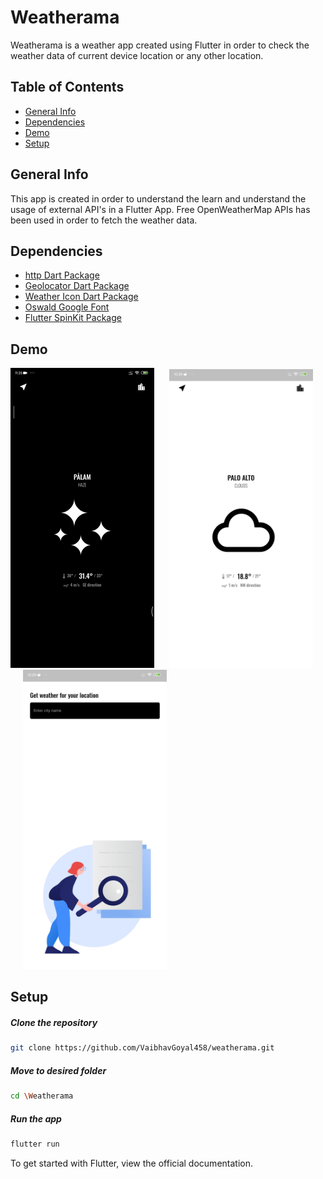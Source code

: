 # Weatherama

Weatherama is a weather app created using Flutter in order to check the weather data of current
device location or any other location.

## Table of Contents
* [General Info](#general-info)
* [Dependencies](#dependencies)
* [Demo](#demo)
* [Setup](#setup)

## General Info

This app is created in order to understand the learn and understand the usage of external API's in
a Flutter App. Free OpenWeatherMap APIs has been used in order to fetch the weather data.

## Dependencies

* [http Dart Package](https://pub.dev/packages/http)
* [Geolocator Dart Package](https://pub.dev/packages/geolocator)
* [Weather Icon Dart Package](https://pub.dev/packages/weather_icons)
* [Oswald Google Font](https://fonts.google.com/specimen/Oswald)
* [Flutter SpinKit Package](https://pub.dev/packages/flutter_spinkit)

## Demo

![demo](./images/demo.gif) &nbsp;&nbsp;&nbsp;&nbsp;&nbsp;<img src="https://github.com/VaibhavGoyal458/weatherama/blob/master/images/hero_white.jpg" width="230px"> &nbsp;&nbsp;&nbsp;&nbsp;&nbsp;<img src="https://github.com/VaibhavGoyal458/weatherama/blob/master/images/next_white.jpg" width="230px"> 

## Setup

  ##### Clone the repository
```bash
git clone https://github.com/VaibhavGoyal458/weatherama.git
```
  ##### Move to desired folder
```bash
cd \Weatherama
```

  ##### Run the app
```bash
flutter run
```

To get started with Flutter, view the official documentation.